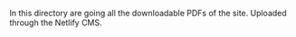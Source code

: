In this directory are going all the downloadable PDFs of the site. Uploaded through the Netlify CMS.